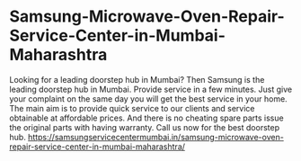 # Samsung-Microwave-Oven-Repair-Service-Center-in-Mumbai-Maharashtra
Looking for a leading doorstep hub in Mumbai? Then Samsung is the leading doorstep hub in Mumbai.  Provide service in a few minutes. Just give your complaint on the same day you will get the best service in your home. The main aim is to provide quick service to our clients and service obtainable at affordable prices. And there is no cheating spare parts issue the original parts with having warranty. Call us now for the best doorstep hub. https://samsungservicecentermumbai.in/samsung-microwave-oven-repair-service-center-in-mumbai-maharashtra/
